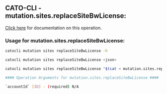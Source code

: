 
## CATO-CLI - mutation.sites.replaceSiteBwLicense:
[Click here](https://api.catonetworks.com/documentation/#mutation-mutation.sites.replaceSiteBwLicense) for documentation on this operation.

### Usage for mutation.sites.replaceSiteBwLicense:

```bash
catocli mutation sites replaceSiteBwLicense -h

catocli mutation sites replaceSiteBwLicense <json>

catocli mutation sites replaceSiteBwLicense "$(cat < mutation.sites.replaceSiteBwLicense.json)"

#### Operation Arguments for mutation.sites.replaceSiteBwLicense ####

`accountId` [ID] - (required) N/A    
